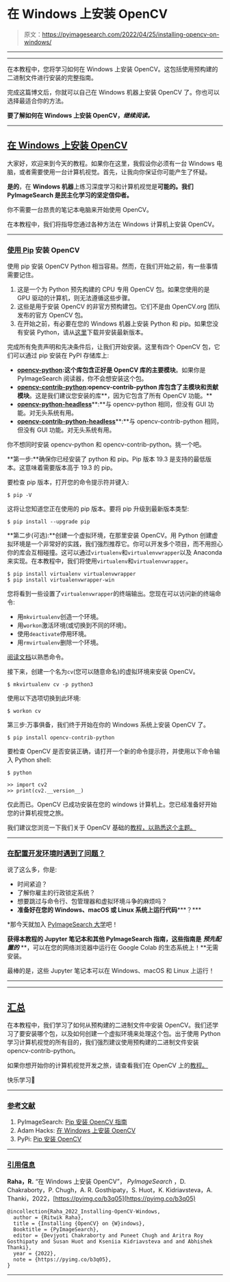 # 在 Windows 上安装 OpenCV

> 原文：<https://pyimagesearch.com/2022/04/25/installing-opencv-on-windows/>

* * *

* * *

在本教程中，您将学习如何在 Windows 上安装 OpenCV。这包括使用预构建的二进制文件进行安装的完整指南。

完成这篇博文后，你就可以自己在 Windows 机器上安装 OpenCV 了。你也可以选择最适合你的方法。

**要了解如何在 Windows 上安装 OpenCV，*继续阅读。***

* * *

## **[在 Windows 上安装 OpenCV](#TOC)**

大家好，欢迎来到今天的教程。如果你在这里，我假设你必须有一台 Windows 电脑，或者需要使用一台计算机视觉。首先，让我向你保证你可能产生了怀疑。

**是的**，在 **Windows 机器**上练习深度学习和计算机视觉是**可能的。我们 PyImageSearch 是民主化学习的坚定信仰者。**

你不需要一台昂贵的笔记本电脑来开始使用 OpenCV。

在本教程中，我们将指导您通过各种方法在 Windows 计算机上安装 OpenCV。

* * *

### **[使用 Pip](#TOC) 安装 OpenCV**

使用 pip 安装 OpenCV Python 相当容易。然而，在我们开始之前，有一些事情需要记住。

1.  这是一个为 Python 预先构建的 CPU 专用 OpenCV 包。如果您使用的是 GPU 驱动的计算机，则无法遵循这些步骤。
2.  这些是用于安装 OpenCV 的非官方预构建包。它们不是由 OpenCV.org 团队发布的官方 OpenCV 包。
3.  在开始之前，有必要在您的 Windows 机器上安装 Python 和 pip。如果您没有安装 Python，请从[这里](https://www.python.org/downloads/)下载并安装最新版本。

完成所有免责声明和先决条件后，让我们开始安装。这里有四个 OpenCV 包，它们可以通过 pip 安装在 PyPI 存储库上:

*   [**opencv-python**](https://pypi.org/project/opencv-python/)**:**这个库包含**正好是 OpenCV 库的主要模块**。如果你是 PyImageSearch 阅读器，你不会想安装这个包。
*   [**opencv-contrib-python**](https://pypi.org/project/opencv-contrib-python/)**:**opencv-contrib-python 库包含了**主模块和贡献模块**。这是我们建议您安装的库**，因为它包含了所有 OpenCV 功能。**
*   [**opencv-python-headless**](https://pypi.org/project/opencv-python-headless/)**:**与 opencv-python 相同，但没有 GUI 功能。对无头系统有用。
*   [**opencv-contrib-python-headless**](https://pypi.org/project/opencv-contrib-python-headless/)**:**与 opencv-contrib-python 相同，但没有 GUI 功能。对无头系统有用。

你不想同时安装 opencv-python 和 opencv-contrib-python。挑一个吧。

**第一步:**确保你已经安装了 python 和 pip。Pip 版本 19.3 是支持的最低版本。这意味着需要版本高于 19.3 的 pip。

要检查 pip 版本，打开您的命令提示符并键入:

```
$ pip -V
```

这将让您知道您正在使用的 pip 版本。要将 pip 升级到最新版本类型:

```
$ pip install --upgrade pip
```

**第二步(可选):**创建一个虚拟环境，在那里安装 OpenCV。用 Python 创建虚拟环境是一个非常好的实践，我们强烈推荐它。你可以开发多个项目，而不用担心你的库会互相碰撞。这可以通过`virtualenv`和`virtualenvwrapper`以及 Anaconda 来实现。在本教程中，我们将使用`virtualenv`和`virtualenvwrapper`。

```
$ pip install virtualenv virtualenvwrapper
$ pip install virtualenvwrapper-win
```

您将看到一些设置了`virtualenvwrapper`的终端输出。您现在可以访问新的终端命令:

*   用`mkvirtualenv`创造一个环境。
*   用`workon`激活环境(或切换到不同的环境)。
*   使用`deactivate`停用环境。
*   用`rmvirtualenv`删除一个环境。

[阅读文档](https://virtualenvwrapper.readthedocs.io/en/latest/)以熟悉命令。

接下来，创建一个名为`cv`(您可以随意命名)的虚拟环境来安装 OpenCV。

```
$ mkvirtualenv cv -p python3
```

使用以下选项切换到此环境:

```
$ workon cv
```

第三步:万事俱备，我们终于开始在你的 Windows 系统上安装 OpenCV 了。

```
$ pip install opencv-contrib-python
```

要检查 OpenCV 是否安装正确，请打开一个新的命令提示符，并使用以下命令输入 Python shell:

```
$ python 

>> import cv2
>> print(cv2.__version__)
```

仅此而已。OpenCV 已成功安装在您的 windows 计算机上。您已经准备好开始您的计算机视觉之旅。

我们建议您浏览一下我们关于 OpenCV 基础的[教程，以熟悉这个主题。](https://pyimagesearch.com/category/opencv/)

* * *

### **[在配置开发环境时遇到了问题？](#TOC)**

说了这么多，你是:

*   时间紧迫？
*   了解你雇主的行政锁定系统？
*   想要跳过与命令行、包管理器和虚拟环境斗争的麻烦吗？
*   **准备好在您的 Windows、macOS 或 Linux 系统上运行代码*****？***

 *那今天就加入 [PyImageSearch 大学](https://pyimagesearch.com/pyimagesearch-university/)吧！

**获得本教程的 Jupyter 笔记本和其他 PyImageSearch 指南，这些指南是** ***预先配置的*** **，可以在您的网络浏览器中运行在 Google Colab 的生态系统上！**无需安装。

最棒的是，这些 Jupyter 笔记本可以在 Windows、macOS 和 Linux 上运行！

* * *

* * *

## **[汇总](#TOC)**

在本教程中，我们学习了如何从预构建的二进制文件中安装 OpenCV。我们还学习了要安装哪个包，以及如何创建一个虚拟环境来处理这个包。出于使用 Python 学习计算机视觉的所有目的，我们强烈建议使用预构建的二进制文件安装 opencv-contrib-python。

如果你想开始你的计算机视觉开发之旅，请查看我们在 OpenCV 上的[教程。](https://pyimagesearch.com/category/opencv/)

快乐学习🙂

* * *

### **[参考文献](#TOC)**

1.  PyImageSearch: [Pip 安装 OpenCV 指南](https://pyimagesearch.com/2018/09/19/pip-install-opencv/)
2.  Adam Hacks: [在 Windows 上安装 OpenCV](https://www.youtube.com/watch?v=x5EWlNQ6z5w)
3.  PyPi: [Pip 安装 OpenCV](https://pypi.org/project/opencv-python/)

* * *

### **[引用信息](#TOC)**

**Raha，R.** “在 Windows 上安装 OpenCV”， *PyImageSearch* ，D. Chakraborty，P. Chugh，A. R. Gosthipaty，S. Huot，K. Kidriavsteva，A. Thanki，2022，[https://pyimg.co/b3q05](https://pyimg.co/b3q05)

```
@incollection{Raha_2022_Installing-OpenCV-Windows,
  author = {Ritwik Raha},
  title = {Installing {OpenCV} on {W}indows},
  Booktitle = {PyImageSearch},
  editor = {Devjyoti Chakraborty and Puneet Chugh and Aritra Roy Gosthipaty and Susan Huot and Kseniia Kidriavsteva and and Abhishek Thanki},
  year = {2022},
  note = {https://pyimg.co/b3q05},
}
```

* * **